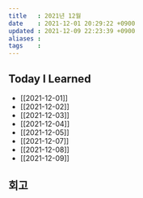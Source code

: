 ```yaml
---
title   : 2021년 12월
date    : 2021-12-01 20:29:22 +0900
updated : 2021-12-09 22:23:39 +0900
aliases : 
tags    : 
---
```

## Today I Learned
- [[2021-12-01]]
- [[2021-12-02]]
- [[2021-12-03]]
- [[2021-12-04]]
- [[2021-12-05]]
- [[2021-12-07]]
- [[2021-12-08]]
- [[2021-12-09]]

## 회고
